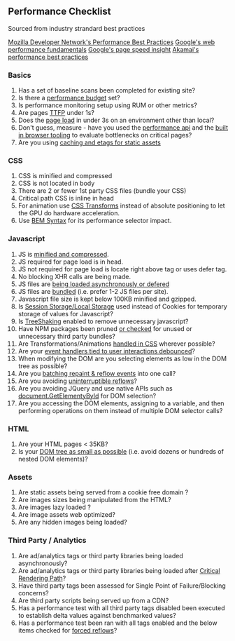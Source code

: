 ## Performance Checklist
Sourced from industry strandard best practices

[Mozilla Developer Network's Performance Best Practices](https://developer.mozilla.org/en-US/Firefox/Performance_best_practices_for_Firefox_fe_engineers)
[Google's web performance fundamentals](https://developers.google.com/web/fundamentals/performance/why-performance-matters/)
[Google's page speed insight](https://developers.google.com/speed/docs/insights/rules)
[Akamai's performance best practices](https://developer.akamai.com/blog/2017/06/14/optimizing-cacheability-web-app-performance/)

### Basics
1. Has a set of baseline scans been completed for existing site?
2. Is there a [performance budget](https://www.performancebudget.io/) set? 
3. Is performance monitoring setup using RUM or other metrics?
4. Are pages [TTFP](https://en.wikipedia.org/wiki/Time_to_first_byte) under 1s?
5. Does the [page load](https://developers.google.com/web/tools/chrome-devtools/network-performance/reference#load) in under 3s on an environment other than local?
6. Don't guess, measure - have you used the [performance api](https://developer.mozilla.org/en-US/docs/Web/API/Performance_API) and the [built in browser tooling](https://developers.google.com/web/tools/chrome-devtools/evaluate-performance/) to evaluate bottlenecks on critical pages?
7. Are you using [caching and etags for static assets](https://developer.mozilla.org/en-US/docs/Web/HTTP/Headers/ETag)

### CSS
1. CSS is minified and compressed  
2. CSS is not located in body  
3. There are 2 or fewer 1st party CSS files (bundle your CSS)
4. Critical path CSS is inline in head
5. For animation use [CSS Transforms](https://developer.mozilla.org/en-US/Apps/Fundamentals/Performance/Performance_fundamentals) instead of absolute positioning to let the GPU do        hardware acceleration.
6. Use [BEM Syntax](https://developers.google.com/web/fundamentals/performance/rendering/reduce-the-scope-and-complexity-of-style-calculations#use_block_element_modifier) for its performance selector impact.

### Javascript
1. JS is [minified and compressed](https://developers.google.com/web/fundamentals/performance/webpack/).
2. JS required for page load is in head.
3. JS not required for page load is locate right above </body> tag or uses defer tag.
4. No blocking XHR calls are being made.
5. JS files are [being loaded asynchronously or defered](https://developer.mozilla.org/en-US/docs/Web/HTML/Element/script)
6. JS files are [bundled](https://webpack.js.org/guides/getting-started/) (i.e. prefer 1-2 JS files per site).
7. Javascript file size is kept below 100KB minified and gzipped.
8. Is [Session Storage/Local Storage](https://developer.mozilla.org/en-US/docs/Web/API/Window/sessionStorage) used instead of Cookies for temporary storage of values for Javascript?
9. Is [TreeShaking](https://webpack.js.org/guides/tree-shaking/) enabled to remove unnecessary javascript?
10. Have NPM packages been pruned [or checked](https://www.npmjs.com/package/webpack-bundle-analyzer) for unused or unnecessary third party bundles?
11. Are Transformations/Animations [handled in CSS](https://developer.mozilla.org/en-US/docs/Web/CSS/CSS_Animations/Using_CSS_animations) wherever possible?
12. Are your [event handlers tied to user interactions debounced](https://levelup.gitconnected.com/debounce-in-javascript-improve-your-applications-performance-5b01855e086)?
13. When modifying the DOM are you selecting elements as low in the DOM tree as possible?
14. Are you [batching repaint & reflow events](https://developers.google.com/speed/docs/insights/browser-reflow) into one call?
15. Are you avoiding [uninterruptible reflows](https://developer.mozilla.org/en-US/Firefox/Performance_best_practices_for_Firefox_fe_engineers#Detecting_and_avoiding_synchronous_reflow)?
16. Are you avoiding JQuery and use native APIs such as [document.GetElementyById](https://developer.mozilla.org/en-US/docs/Web/API/Document/getElementById) for DOM selection?
17. Are you accessing the DOM elements, assigning to a variable, and then performing operations on them instead of multiple DOM selector calls?

### HTML
1.  Are your HTML pages < 35KB?
2. Is your [DOM tree as small as possible](https://developers.google.com/web/tools/lighthouse/audits/dom-size) (i.e. avoid dozens or hundreds of nested DOM elements)?

### Assets
1. Are static assets being served from a cookie free domain ?
2. Are images sizes being manipulated from the HTML?  
3. Are images lazy loaded ?
4. Are image assets web optimized?
5. Are any hidden images being loaded?

### Third Party / Analytics
1. Are ad/analytics tags or third party libraries being loaded asynchronously?
2. Are ad/analytics tags or third party libraries being loaded after [Critical Rendering Path](https://developers.google.com/web/fundamentals/performance/critical-rendering-path/)?
3. Have third party tags been assessed for Single Point of Failure/Blocking concerns?
4. Are third party scripts being served up from a CDN?
5. Has a performance test with all third party tags disabled been executed to establish       delta values against benchmarked values?
6. Has a performance test been ran with all tags enabled and the below items checked for     [forced reflows](https://gist.github.com/paulirish/5d52fb081b3570c81e3a)?
